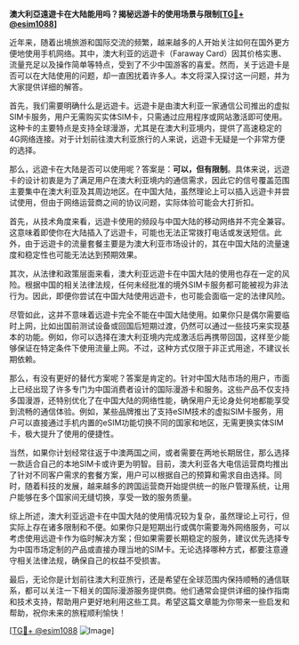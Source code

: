 **澳大利亞遠遊卡在大陆能用吗？揭秘远游卡的使用场景与限制[[TG💪+ @esim1088](https://t.me/s/esim1088)]**

近年来，随着出境旅游和国际交流的频繁，越来越多的人开始关注如何在国外更方便地使用手机网络。其中，澳大利亚的远遊卡（Faraway Card）因其价格实惠、流量充足以及操作简单等特点，受到了不少中国游客的喜爱。然而，关于远遊卡是否可以在大陆使用的问题，却一直困扰着许多人。本文将深入探讨这一问题，并为大家提供详细的解答。

首先，我们需要明确什么是远遊卡。远遊卡是由澳大利亚一家通信公司推出的虚拟SIM卡服务，用户无需购买实体SIM卡，只需通过应用程序或网站激活即可使用。这种卡的主要特点是支持全球漫游，尤其是在澳大利亚境内，提供了高速稳定的4G网络连接。对于计划前往澳大利亚旅行的人来说，远遊卡无疑是一个非常方便的选择。

那么，远遊卡在大陆是否可以使用呢？答案是：**可以，但有限制**。具体来说，远遊卡的设计初衷是为了满足用户在澳大利亚境内的通信需求，因此它的信号覆盖范围主要集中在澳大利亚及其周边地区。在中国大陆，虽然理论上可以插入远遊卡并尝试使用，但由于网络运营商之间的协议问题，实际体验可能会大打折扣。

首先，从技术角度来看，远遊卡使用的频段与中国大陆的移动网络并不完全兼容。这意味着即使你在大陆插入了远遊卡，可能也无法正常拨打电话或发送短信。此外，由于远遊卡的流量套餐主要是为澳大利亚市场设计的，其在中国大陆的流量速度和稳定性也可能无法达到预期效果。

其次，从法律和政策层面来看，澳大利亚远遊卡在中国大陆的使用也存在一定的风险。根据中国的相关法律法规，任何未经批准的境外SIM卡服务都可能被视为非法行为。因此，即便你尝试在中国大陆使用远遊卡，也可能会面临一定的法律风险。

尽管如此，这并不意味着远遊卡完全不能在中国大陆使用。如果你只是偶尔需要临时上网，比如出国前测试设备或回国后短期过渡，仍然可以通过一些技巧来实现基本的功能。例如，你可以选择在澳大利亚境内完成激活后再携带回国，这样至少能够保证在特定条件下使用流量上网。不过，这种方式仅限于非正式用途，不建议长期依赖。

那么，有没有更好的替代方案呢？答案是肯定的。针对中国大陆市场的用户，市面上已经出现了许多专门为中国消费者设计的国际漫游卡和服务。这些产品不仅支持多国漫游，还特别优化了在中国大陆的网络性能，确保用户无论身处何地都能享受到流畅的通信体验。例如，某些品牌推出了支持eSIM技术的虚拟SIM卡服务，用户可以直接通过手机内置的eSIM功能切换不同的国家和地区，无需更换实体SIM卡，极大提升了使用的便捷性。

当然，如果你计划经常往返于中澳两国之间，或者需要在两地长期居住，那么选择一款适合自己的本地SIM卡或许更为明智。目前，澳大利亚各大电信运营商均推出了针对不同客户需求的套餐方案，用户可以根据自己的预算和需求自由选择。同时，随着科技的发展，越来越多的跨国运营商开始提供统一的账户管理系统，让用户能够在多个国家间无缝切换，享受一致的服务质量。

综上所述，澳大利亚远遊卡在中国大陆的使用情况较为复杂，虽然理论上可行，但实际上存在诸多限制和不便。如果你只是短期出行或偶尔需要海外网络服务，可以考虑使用远遊卡作为临时解决方案；但如果需要长期稳定的服务，建议优先选择专为中国市场定制的产品或直接办理当地的SIM卡。无论选择哪种方式，都要注意遵守相关法律法规，确保自己的权益不受损害。

最后，无论你是计划前往澳大利亚旅行，还是希望在全球范围内保持顺畅的通信联系，都可以关注一下相关的国际漫游服务提供商。他们通常会提供详细的操作指南和技术支持，帮助用户更好地利用这些工具。希望这篇文章能为你带来一些启发和帮助，祝你未来的旅程顺利愉快！

[[TG💪+ @esim1088](https://t.me/s/esim1088) ![Image](https://i.postimg.cc/4NQfJmqS/Snipaste-2025-05-13-00-14-12.png)]